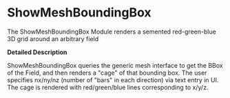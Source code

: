 # ShowMeshBoundingBox

The ShowMeshBoundingBox Module renders a semented red-green-blue 3D grid around an arbitrary field  

**Detailed Description**

ShowMeshBoundingBox queries the generic mesh interface to get the BBox of the Field, and then renders a "cage" of that bounding box. The user specifies nx/ny/nz (number of "bars" in each direction) via text entry in UI. The cage is rendered with red/green/blue lines corresponding to x/y/z.
